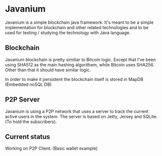 # Javanium

Javanium is a simple blockchain java framework. It's meant to be a simple implementation for blockchain and other related technologies and to be used for testing / studying the technology with Java language.

## Blockchain

Javanium blockchain is pretty similiar to Bitcoin logic. Except that I've been using SHA512 as the main hashing algorithem, while Bitcoin uses SHA256. Other than that it should have similar logic.

In order to make it persistent the blockchain itself is stored in MapDB (Embedded noSQL DB)

## P2P Server

Javanium is using a P2P network that uses a server to track the current active users in the system.
The server is based on Jetty, Jersey and SQLite. (To hold the subscribers).

## Current status
Working on P2P Client. (Basic wallet example)

